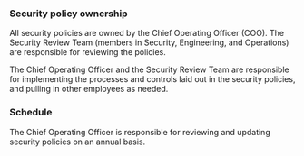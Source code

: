 ### Security policy ownership
All security policies are owned by the Chief Operating Officer (COO). The Security Review Team (members in Security, Engineering, and Operations) are responsible for reviewing the policies.

The Chief Operating Officer and the Security Review Team are responsible for implementing the processes and controls laid out in the security policies, and pulling in other employees as needed.

### Schedule
The Chief Operating Officer is responsible for reviewing and updating security policies on an annual basis.
